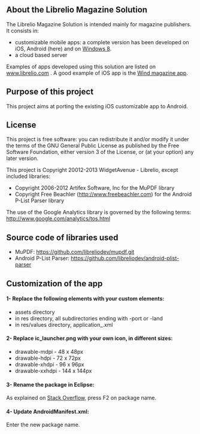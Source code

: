 ## About the Librelio Magazine Solution
The Librelio Magazine Solution is intended mainly for magazine publishers. It consists in:
- customizable mobile apps: a complete version has been developed on iOS, Android (here) and  on  [Windows 8](https://github.com/libreliodev/windows8).
- a cloud based server

Examples of apps developed using this solution are listed on www.librelio.com . A good example of iOS app is the [Wind magazine app](https://itunes.apple.com/fr/app/wind-magazine/id433594605?mt=8). 

## Purpose of this project
This project aims at porting the existing iOS customizable app to Android. 

## License
This project is free software: you can redistribute it and/or modify it under the terms of the GNU General Public License as published by the Free Software Foundation, either version 3 of the License, or (at your option) any later version.

This project is Copyright 20012-2013 WidgetAvenue - Librelio, except included libraries:
- Copyright 2006-2012 Artifex Software, Inc for the MuPDF library
- Copyright Free Beachler (http://www.freebeachler.com) for the Android P-List Parser library

The use of the Google Analytics library is governed by the following terms: http://www.google.com/analytics/tos.html



## Source code of libraries used
- MuPDF: https://github.com/libreliodev/mupdf.git
- Android P-List Parser: https://github.com/libreliodev/android-plist-parser

## Customization of the app
#### 1- Replace the following elements with your custom elements:
*  assets directory
*  in res directory, all subdirectories ending with -port or -land
*  in res/values directory, application_.xml

#### 2- Replace ic_launcher.png with your own icon, in different sizes:
* drawable-mdpi - 48 x 48px
* drawable-hdpi - 72 x 72px
* drawable-xhdpi - 96 x 96px
* drawable-xxhdpi - 144 x 144px


#### 3- Rename the package in Eclipse:
As explained on [Stack Overflow](http://stackoverflow.com/questions/3697899/package-renaming-in-eclipse-android-project), press F2 on package name. 


#### 4- Update AndroidManifest.xml:
Enter the new package name.
